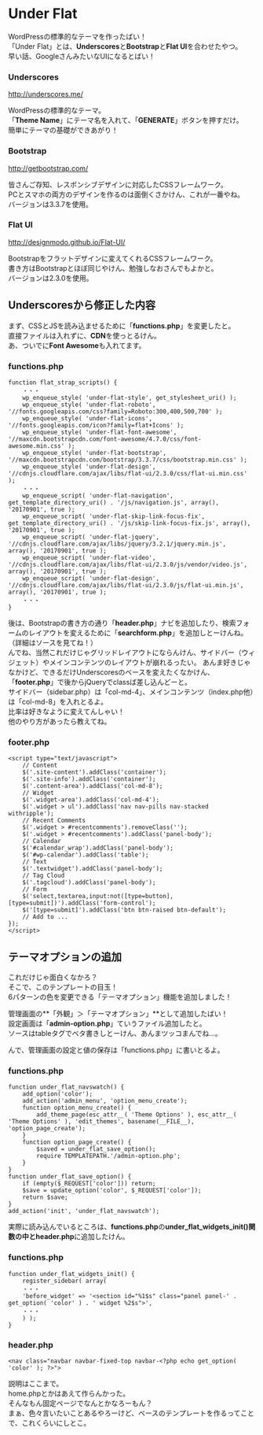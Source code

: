 # Under Flat

WordPressの標準的なテーマを作ったばい！  
「Under Flat」とは、**Underscores**と**Bootstrap**と**Flat UI**を合わせたやつ。  
早い話、GoogleさんみたいなUIになるとばい！

### Underscores
<http://underscores.me/>

WordPressの標準的なテーマ。  
「**Theme Name**」にテーマ名を入れて、「**GENERATE**」ボタンを押すだけ。  
簡単にテーマの基礎ができあがり！  

### Bootstrap
<http://getbootstrap.com/>

皆さんご存知、レスポンシブデザインに対応したCSSフレームワーク。  
PCとスマホの両方のデザインを作るのは面倒くさかけん、これが一番やね。  
バージョンは3.3.7を使用。  

### Flat UI
<http://designmodo.github.io/Flat-UI/>

Bootstrapをフラットデザインに変えてくれるCSSフレームワーク。  
書き方はBootstrapとほぼ同じやけん、勉強しなおさんでもよかと。  
バージョンは2.3.0を使用。    

## Underscoresから修正した内容

まず、CSSとJSを読み込ませるために「**functions.php**」を変更したと。  
直接ファイルは入れずに、**CDN**を使っとるけん。  
あ、ついでに**Font Awesome**も入れてます。  

### functions.php
    function flat_strap_scripts() {
        ・・・
        wp_enqueue_style( 'under-flat-style', get_stylesheet_uri() );
        wp_enqueue_style( 'under-flat-roboto', '//fonts.googleapis.com/css?family=Roboto:300,400,500,700' );
        wp_enqueue_style( 'under-flat-icons', '//fonts.googleapis.com/icon?family=flat+Icons' );
        wp_enqueue_style( 'under-flat-font-awesome', '//maxcdn.bootstrapcdn.com/font-awesome/4.7.0/css/font-awesome.min.css' );
        wp_enqueue_style( 'under-flat-bootstrap', '//maxcdn.bootstrapcdn.com/bootstrap/3.3.7/css/bootstrap.min.css' );
        wp_enqueue_style( 'under-flat-design', '//cdnjs.cloudflare.com/ajax/libs/flat-ui/2.3.0/css/flat-ui.min.css' );
        ・・・
        wp_enqueue_script( 'under-flat-navigation', get_template_directory_uri() . '/js/navigation.js', array(), '20170901', true );
        wp_enqueue_script( 'under-flat-skip-link-focus-fix', get_template_directory_uri() . '/js/skip-link-focus-fix.js', array(), '20170901', true );
        wp_enqueue_script( 'under-flat-jquery', '//cdnjs.cloudflare.com/ajax/libs/jquery/3.2.1/jquery.min.js', array(), '20170901', true );
        wp_enqueue_script( 'under-flat-video', '//cdnjs.cloudflare.com/ajax/libs/flat-ui/2.3.0/js/vendor/video.js', array(), '20170901', true );
        wp_enqueue_script( 'under-flat-design', '//cdnjs.cloudflare.com/ajax/libs/flat-ui/2.3.0/js/flat-ui.min.js', array(), '20170901', true );
        ・・・
    }

後は、Bootstrapの書き方の通り「**header.php**」ナビを追加したり、検索フォームのレイアウトを変えるために「**searchform.php**」を追加しとーけんね。（詳細はソースを見てね！）  
んでね、当然これだけじゃグリッドレイアウトにならんけん、サイドバー（ウィジェット）やメインコンテンツのレイアウトが崩れるったい。 
あんま好きじゃなかけど、できるだけUnderscoresのベースを変えたくなかけん、「**footer.php**」で後からjQueryでclassば差し込んどーと。  
サイドバー（sidebar.php）は「col-md-4」、メインコンテンツ（index.php他）は「col-md-8」を入れとるよ。  
比率は好きなように変えてんしゃい！  
他のやり方があったら教えてね。  

### footer.php
    <script type="text/javascript">
        // Content
        $('.site-content').addClass('container');
        $('.site-info').addClass('container');
        $('.content-area').addClass('col-md-8');
        // Widget
        $('.widget-area').addClass('col-md-4');
        $('.widget > ul').addClass('nav nav-pills nav-stacked withripple');
        // Recent Comments
        $('.widget > #recentcomments').removeClass('');
        $('.widget > #recentcomments').addClass('panel-body');
        // Calendar
        $('#calendar_wrap').addClass('panel-body');
        $('#wp-calendar').addClass('table');
        // Text
        $('.textwidget').addClass('panel-body');
        // Tag Cloud
        $('.tagcloud').addClass('panel-body');
        // Form
        $('select,textarea,input:not([type=button],[type=submit])').addClass('form-control');
        $('[type=submit]').addClass('btn btn-raised btn-default');
        // Add to ...
    });
    </script>

## テーマオプションの追加

これだけじゃ面白くなかろ？  
そこで、このテンプレートの目玉！  
6パターンの色を変更できる「テーマオプション」機能を追加しました！  

管理画面の**「外観」＞「テーマオプション」**として追加したばい！  
設定画面は「**admin-option.php**」ていうファイル追加したと。  
ソースはtableタグでベタ書きしとーけん、あんまツッコまんでね...。  

んで、管理画面の設定と値の保存は「functions.php」に書いとるよ。  

### functions.php
    function under_flat_navswatch() {
        add_option('color');
        add_action('admin_menu', 'option_menu_create');
        function option_menu_create() {
            add_theme_page(esc_attr__( 'Theme Options' ), esc_attr__( 'Theme Options' ), 'edit_themes', basename(__FILE__), 'option_page_create');
        }
        function option_page_create() {
            $saved = under_flat_save_option();
            require TEMPLATEPATH.'/admin-option.php';
        }
    }
    function under_flat_save_option() {
        if (empty($_REQUEST['color'])) return;
        $save = update_option('color', $_REQUEST['color']);
        return $save;
    }
    add_action('init', 'under_flat_navswatch');

実際に読み込んでいるところは、**functions.php**の**under_flat_widgets_init()**関数の中と**header.php**に追加したけん。  

### functions.php
    function under_flat_widgets_init() {
        register_sidebar( array(
        ・・・
        'before_widget' => '<section id="%1$s" class="panel panel-' . get_option( 'color' ) . ' widget %2$s">',
        ・・・
        ) );
    }
    
### header.php
	<nav class="navbar navbar-fixed-top navbar-<?php echo get_option( 'color' ); ?>">

説明はここまで。  
home.phpとかはあえて作らんかった。  
そんなもん固定ページでなんとかなろーもん？  
まぁ、色々言いたいことあるやろーけど、ベースのテンプレートを作るってことで、これくらいにしとこ。  
